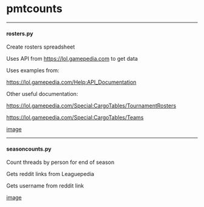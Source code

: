 # pmtcounts

---

#### rosters.py

Create rosters spreadsheet

Uses API from https://lol.gamepedia.com to get data

Uses examples from:

https://lol.gamepedia.com/Help:API_Documentation

Other useful documentation:

https://lol.gamepedia.com/Special:CargoTables/TournamentRosters

https://lol.gamepedia.com/Special:CargoTables/Teams

[image](./img/rosters.png)

---

#### seasoncounts.py

Count threads by person for end of season

Gets reddit links from Leaguepedia

Gets username from reddit link

[image](./img/threads.png)